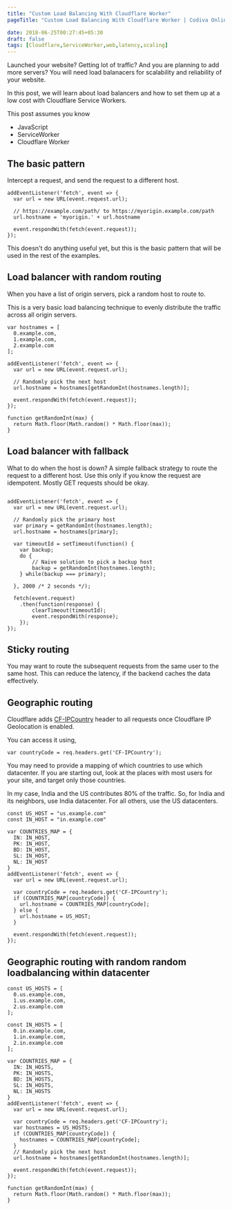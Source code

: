 ```yaml
---
title: "Custom Load Balancing With Cloudflare Worker"
pageTitle: "Custom Load Balancing With Cloudflare Worker | Codiva Online Compiler Blog"

date: 2018-06-25T00:27:45+05:30
draft: false
tags: [Cloudflare,ServiceWorker,web,latency,scaling]
---
```

Launched your website? Getting lot of traffic? And you are planning to add more servers? You will need load balanacers for scalability and reliability of your website.

In this post, we will learn about load balancers and how to set them up at a low cost with Cloudflare Service Workers.
<!--more-->

This post assumes you know

*  JavaScript
*  ServiceWorker
*  Cloudflare Worker

## The basic pattern

Intercept a request, and send the request to a different host.

```
addEventListener('fetch', event => {
  var url = new URL(event.request.url);

  // https://example.com/path/ to https://myorigin.example.com/path
  url.hostname = 'myorigin.' + url.hostname
  
  event.respondWith(fetch(event.request));
});

```
This doesn't do anything useful yet, but this is the basic pattern that will be used in the rest of the examples.

## Load balancer with random routing

When you have a list of origin servers, pick a random host to route to.

This is a very basic load balancing technique to evenly distribute the traffic across all origin servers.

```
var hostnames = [
  0.example.com,
  1.example.com,
  2.example.com
];

addEventListener('fetch', event => {
  var url = new URL(event.request.url);

  // Randomly pick the next host 
  url.hostname = hostnames[getRandomInt(hostnames.length)];
  
  event.respondWith(fetch(event.request));
});

function getRandomInt(max) {
  return Math.floor(Math.random() * Math.floor(max));
}
```

## Load balancer with fallback

What to do when the host is down? A simple fallback strategy to route the request to a different host. Use this only if you know the request are idempotent. Mostly GET requests should be okay.

```

addEventListener('fetch', event => {
  var url = new URL(event.request.url);

  // Randomly pick the primary host
  var primary = getRandomInt(hostnames.length);
  url.hostname = hostnames[primary];

  var timeoutId = setTimeout(function() {
    var backup;
    do {
        // Naive solution to pick a backup host
        backup = getRandomInt(hostnames.length);
    } while(backup === primary);

  }, 2000 /* 2 seconds */);

  fetch(event.request)
    .then(function(response) {
        clearTimeout(timeoutId);
        event.respondWith(response);
    });
});

```

## Sticky routing

You may want to route the subsequent requests from the same user to the same host. This can reduce the latency, if the backend caches the data effectively.

## Geographic routing
Cloudflare adds [CF-IPCountry](https://support.cloudflare.com/hc/en-us/articles/200168236-What-does-Cloudflare-IP-Geolocation-do-) header to all requests once Cloudflare IP Geolocation is enabled.

You can access it using,

```
var countryCode = req.headers.get('CF-IPCountry');
```

You may need to provide a mapping of which countries to use which datacenter. If you are starting out, look at the places with most users for your site, and target only those countries.

In my case, India and the US contributes 80% of the traffic. So, for India and its neighbors, use India datacenter. For all others, use the US datacenters.

```
const US_HOST = "us.example.com"
const IN_HOST = "in.example.com"

var COUNTRIES_MAP = {
  IN: IN_HOST,
  PK: IN_HOST,
  BD: IN_HOST,
  SL: IN_HOST,
  NL: IN_HOST
}
addEventListener('fetch', event => {
  var url = new URL(event.request.url);

  var countryCode = req.headers.get('CF-IPCountry');
  if (COUNTRIES_MAP[countryCode]) {
    url.hostname = COUNTRIES_MAP[countryCode];
  } else {
    url.hostname = US_HOST;
  }
  
  event.respondWith(fetch(event.request));
});
```

## Geographic routing with random random loadbalancing within datacenter

```
const US_HOSTS = [
  0.us.example.com,
  1.us.example.com,
  2.us.example.com
];

const IN_HOSTS = [
  0.in.example.com,
  1.in.example.com,
  2.in.example.com
];

var COUNTRIES_MAP = {
  IN: IN_HOSTS,
  PK: IN_HOSTS,
  BD: IN_HOSTS,
  SL: IN_HOSTS,
  NL: IN_HOSTS
}
addEventListener('fetch', event => {
  var url = new URL(event.request.url);

  var countryCode = req.headers.get('CF-IPCountry');
  var hostnames = US_HOSTS;
  if (COUNTRIES_MAP[countryCode]) {
    hostnames = COUNTRIES_MAP[countryCode];
  }
  // Randomly pick the next host 
  url.hostname = hostnames[getRandomInt(hostnames.length)];
  
  event.respondWith(fetch(event.request));
});

function getRandomInt(max) {
  return Math.floor(Math.random() * Math.floor(max));
}
```
